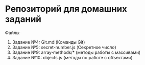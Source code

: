 # Репозиторий для домашних заданий

Файлы:
1. Задание №4: Git.md (Команды Git) 
1. Задание №5: secret-number.js (Секретное число)
1. Задание №9: array-methods/* (методы работы с массивами)
1. Задание №10: objects.js (методы по работе с объектами)